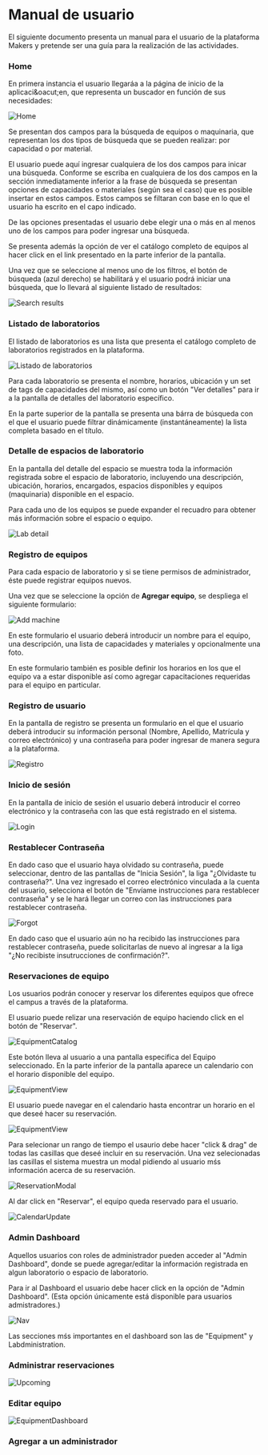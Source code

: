 # Manual de usuario

El siguiente documento presenta un manual para el usuario de la plataforma Makers y pretende ser una gu&iacute;a para la realizaci&oacute;n de las actividades.

### Home

En primera instancia el usuario llegar&aacute;a a la p&aacute;gina de inicio de la aplicaci&oacut;en, que representa un buscador en funci&oacute;n de sus necesidades:

![Home](img/home.png)


Se presentan dos campos para la búsqueda de equipos o maquinaria, que representan los dos tipos de búsqueda que se pueden realizar: por capacidad o por material.

El usuario puede aquí ingresar cualquiera de los dos campos para inicar una búsqueda. Conforme se escriba en cualquiera de los dos campos en la sección inmediatamente inferior a la frase de búsqueda se presentan opciones de capacidades o materiales (según sea el caso) que es posible insertar en estos campos. Estos campos se filtaran con base en lo que el usuario ha escrito en el capo indicado.

De las opciones presentadas el usuario debe elegir una o más en al menos uno de los campos para poder ingresar una búsqueda.

Se presenta además la opción de ver el catálogo completo de equipos al hacer click en el link presentado en la parte inferior de la pantalla.

Una vez que se seleccione al menos uno de los filtros, el botón de búsqueda (azul derecho) se habilitará y el usuario podrá iniciar una búsqueda, que lo llevará al siguiente listado de resultados:

![Search results](img/sr.png)



### Listado de laboratorios

El listado de laboratorios es una lista que presenta el catálogo completo de laboratorios registrados en la plataforma.

![Listado de laboratorios](img/lablist.png)

Para cada laboratorio se presenta el nombre, horarios, ubicación y un set de tags de capacidades del mismo, así como un botón "Ver detalles" para ir a la pantalla de detalles del laboratorio específico.

En la parte superior de la pantalla se presenta una bárra de búsqueda con el que el usuario puede filtrar dinámicamente (instantáneamente) la lista completa basado en el título.


### Detalle de espacios de laboratorio

En la pantalla del detalle del espacio se muestra toda la información registrada sobre el espacio de laboratorio, incluyendo una descripción, ubicación, horarios, encargados, espacios disponibles y equipos (maquinaria) disponible en el espacio.

Para cada uno de los equipos se puede expander el recuadro para obtener más información sobre el espacio o equipo.

![Lab detail](img/labdetail.png)


### Registro de equipos

Para cada espacio de laboratorio y si se tiene permisos de administrador, éste puede registrar equipos nuevos. 

Una vez que se seleccione la opción de **Agregar equipo**, se despliega el siguiente formulario:

![Add machine](img/rege.png)

En este formulario el usuario deberá introducir un nombre para el equipo, una descripción, una lista de capacidades y materiales y opcionalmente una foto.

En este formulario también es posible definir los horarios en los que el equipo va a estar disponible así como agregar capacitaciones requeridas para el equipo en particular.


### Registro de usuario

En la pantalla de registro se presenta un formulario en el que el usuario deberá introducir su información personal (Nombre, Apellido, Matrícula y correo electrónico) y una contraseña para poder ingresar de manera segura a la plataforma.

![Registro](img/register.jpeg)

### Inicio de sesión

En la pantalla de inicio de sesión el usuario deberá introducir el correo electrónico y la contraseña con las que está registrado en el sistema.

![Login](img/login.jpeg)


### Restablecer Contraseña

En dado caso que el usuario haya olvidado su contraseña, puede seleccionar, dentro de las pantallas de "Inicia Sesión", la liga "¿Olvidaste tu contraseña?". Una vez ingresado el correo electrónico vinculada a la cuenta del usuario, selecciona el botón de "Envíame instrucciones para restablecer contraseña" y se le hará llegar un correo con las instrucciones para restablecer contraseña.

![Forgot](img/forgot.jpeg)

En dado caso que el usuario aún no ha recibido las instrucciones para restablecer contraseña, puede solicitarlas de nuevo al ingresar a la liga "¿No recibiste insutrucciones de confirmación?".


### Reservaciones de equipo

Los usuarios podrán conocer y reservar los diferentes equipos que ofrece el campus a través de la plataforma.

El usuario puede relizar una reservaci&oacute;n de equipo haciendo click en el bot&oacute;n de "Reservar".

![EquipmentCatalog](img/equipmentCatalog.png)

Este bot&oacute;n lleva al usuario a una pantalla especifica del Equipo seleccionado. En la parte inferior de la pantalla aparece un calendario con el horario disponible del equipo.

![EquipmentView](img/equipmentView.png)

El usuario puede navegar en el calendario hasta encontrar un horario en el que dese&eacute; hacer su reservaci&oacute;n. 

![EquipmentView](img/calendarView.png)


Para selecionar un rango de tiempo el usaurio debe hacer "click & drag" de todas las casillas que deseé incluir en su reservaci&oacute;n. Una vez selecionadas las casillas el sistema muestra un modal pidiendo al usuario m&sacute;s informaci&oacute;n acerca de su reservaci&oacute;n.

![ReservationModal](img/reservationModal.png)

Al dar click en "Reservar", el equipo queda reservado para el usuario.

![CalendarUpdate](img/calendarUpdate.png)


### Admin Dashboard

Aquellos usuarios con roles de administrador pueden acceder al "Admin Dashboard", donde se puede agregar/editar la informaci&oacute;n registrada en algun laboratorio o espacio de laboratorio. 

Para ir al Dashboard el usuario debe hacer click en la opci&oacute;n de "Admin Dashboard". (Esta opci&oacute;n &uacute;nicamente est&aacute; disponible para usuarios admistradores.)

![Nav](img/nav.png)

Las secciones m&sacute;s importantes en el dashboard son las de "Equipment" y Labdministration.

### Administrar reservaciones

![Upcoming](img/upcoming.png)

### Editar equipo

![EquipmentDashboard](img/equipmentDashboard.png)

### Agregar a un administrador

